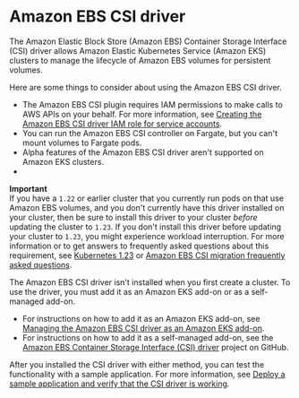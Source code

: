 # Amazon EBS CSI driver<a name="ebs-csi"></a>

The Amazon Elastic Block Store \(Amazon EBS\) Container Storage Interface \(CSI\) driver allows Amazon Elastic Kubernetes Service \(Amazon EKS\) clusters to manage the lifecycle of Amazon EBS volumes for persistent volumes\.

Here are some things to consider about using the Amazon EBS CSI driver\.
+ The Amazon EBS CSI plugin requires IAM permissions to make calls to AWS APIs on your behalf\. For more information, see [Creating the Amazon EBS CSI driver IAM role for service accounts](csi-iam-role.md)\.
+ You can run the Amazon EBS CSI controller on Fargate, but you can't mount volumes to Fargate pods\.
+ Alpha features of the Amazon EBS CSI driver aren't supported on Amazon EKS clusters\.
+ 
**Important**  
If you have a `1.22` or earlier cluster that you currently run pods on that use Amazon EBS volumes, and you don't currently have this driver installed on your cluster, then be sure to install this driver to your cluster *before* updating the cluster to `1.23`\. If you don't install this driver before updating your cluster to `1.23`, you might experience workload interruption\. For more information or to get answers to frequently asked questions about this requirement, see [Kubernetes 1\.23](kubernetes-versions.md#kubernetes-1.23) or [Amazon EBS CSI migration frequently asked questions](ebs-csi-migration-faq.md)\.

The Amazon EBS CSI driver isn't installed when you first create a cluster\. To use the driver, you must add it as an Amazon EKS add\-on or as a self\-managed add\-on\.
+ For instructions on how to add it as an Amazon EKS add\-on, see [Managing the Amazon EBS CSI driver as an Amazon EKS add\-on](managing-ebs-csi.md)\.
+ For instructions on how to add it as a self\-managed add\-on, see the [Amazon EBS Container Storage Interface \(CSI\) driver](https://github.com/kubernetes-sigs/aws-ebs-csi-driver) project on GitHub\.

After you installed the CSI driver with either method, you can test the functionality with a sample application\. For more information, see [Deploy a sample application and verify that the CSI driver is working](ebs-sample-app.md)\.